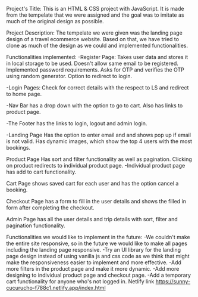 Project's Title: This is an HTML & CSS project with JavaScript. It is made from the tempelate that we were assigned and the goal was to imitate as much of the original design as possible.

Project Description: The tempelate we were given was the landing page design of a travel ecommerce website. Based on that, we have tried to clone as much of the design as we could and implemented functionalities.

Functionalities implemented: -Register Page: Takes user data and stores it in local storage to be used. Doesn't allow same email to be registered. Implemented password requirements. Asks for OTP and verifies the OTP using random generator. Option to redirect to login.

-Login Pages: Check for correct details with the respect to LS and redirect to home page.

-Nav Bar has a drop down with the option to go to cart. Also has links to product page. 

-The Footer has the links to login, logout and admin login.

-Landing Page
Has the option to enter email and and shows pop up if email is not valid. Has dynamic images, which show the top 4 users with the most bookings.

Product Page Has sort and filter functionality as well as pagination. Clicking on product redirects to individual product page.
-Individual product page has add to cart functionality.

Cart Page shows saved cart for each user and has the option cancel a booking.

Checkout Page has a form to fill in the user details and shows the filled in form after completing the checkout.

Admin Page has all the user details and trip details with sort, filter and pagination functionality.

Functionalities we would like to implement in the future: 
-We couldn't make the entire site responsive, so in the future we would like to make all pages including the landing page responsive.
-Try an UI library for the landing page design instead of using vanilla js and css code as we think that might make the responsiveness easier to implement and more effective.
-Add more filters in the product page and make it more dynamic.
-Add more designing to individual product page and checkout page.
-Add a temporary cart functionality for anyone who's not logged in.
Netlify link https://sunny-cucurucho-f788c1.netlify.app/index.html
